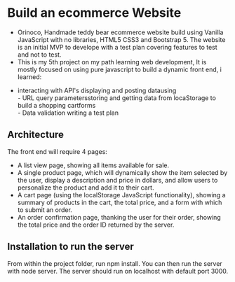 # Build an ecommerce Website
* Orinoco, Handmade teddy bear ecommerce website build using Vanilla JavaScript with no libraries, HTML5 CSS3 and Bootstrap 5.
The website is an initial MVP to develope with a test plan covering features to test and not to test.
* This is my 5th project on my path learning web development, It is mostly focused on using pure javascript to build a dynamic front end, i learned:<br/>
- interacting with API's displaying and posting datausing <br/>- URL query parametersstoring and getting data from locaStorage to build a shopping cartforms <br/>- Data validation writing a test plan
## Architecture 
The front end will require 4 pages:
* A list view page, showing all items available for sale.
* A single product page, which will dynamically show the item selected by the user, display a description and price in dollars, and allow users to personalize the product and add it to their cart.
* A cart page (using the localStorage JavaScript functionality), showing a summary of products in the cart, the total price, and a form with which to submit an order.
* An order confirmation page, thanking the user for their order, showing the total price and the order ID returned by the server.
## Installation to run the server
From within the project folder, run npm install. You can then run the server with node server. The server should run on localhost with default port 3000.
